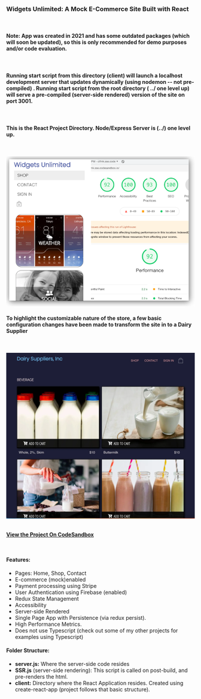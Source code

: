 ### Widgets Unlimited: A Mock E-Commerce Site Built with React
<br />

#### Note: App was created in 2021 and has some outdated packages (which will soon be updated), so this is only recommended for demo purposes and/or code evaluation.
<br />

#### Running start script from this directory (client) will launch a localhost development server that updates dynamically (using nodemon -- not pre-compiled) . Running start script from the root directory ( ../ one level up) will serve a pre-compiled (server-side rendered) version of the site on port 3001.
<br />

#### This is the React Project Directory. Node/Express Server is (../) one level up.
<br />

![Image of Metrics](/client/public/img/scores.png)
<br />

#### To highlight the customizable nature of the store, a few basic configuration changes have been made to transform the site in to a Dairy Supplier
<br />

![Custom Theme](/client/public/img/dairy-suppliers.webp)
<br />
<br />

<a href="https://codesandbox.io/s/github/keithricker/e-commerce-template"><strong>View the Project On CodeSandbox</strong></a>

<br />

#### Features:
- Pages: Home, Shop, Contact
- E-commerce (mock)enabled
- Payment processing using Stripe
- User Authentication using Firebase (enabled)
- Redux State Management
- Accessibility
- Server-side Rendered
- Single Page App with Persistence (via redux persist).
- High Performance Metrics.
- Does not use Typescript (check out some of my other projects for examples using Typescript)

#### Folder Structure:  
- **server.js:** Where the server-side code resides
- **SSR.js** (server-side rendering): This script is called on post-build, and pre-renders the html.
- **client:** Directory where the React Application resides. Created using create-react-app (project follows that basic structure).